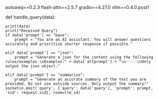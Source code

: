 autoawq==0.2.3
flash-attn==2.5.7
gradio==4.27.0
vllm==0.4.0.post1

def handle_query(data):

    print(data)
    print("Received Query")
    if data['prompt'] == "base":
        prompt = "You are an AI assistant. You will answer questions accurately and prioritize shorter response if possible."
    
    elif data['prompt'] == "json":
        prompt = "Generate a json for the content using the following rules/examples.\nExamples:" + data['altprompt'] + "\n-----\nOnly output the json object."
        
    elif data['prompt'] == "summarize":
        prompt = "Generate an accurate summary of the text you are provided. Do not use outside sources. Only output the summary!"
    socketio.emit('query', {'query': data['query'], 'prompt': prompt, 'sid': request.sid}, room=llm_id)
